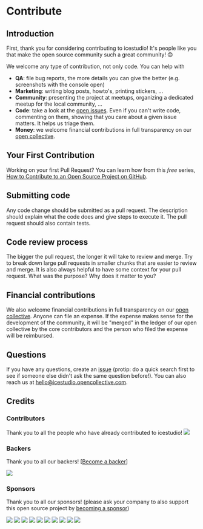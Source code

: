 # Contribute

## Introduction

First, thank you for considering contributing to icestudio! It's people like you that make the open source community such a great community! 😊

We welcome any type of contribution, not only code. You can help with 
- **QA**: file bug reports, the more details you can give the better (e.g. screenshots with the console open)
- **Marketing**: writing blog posts, howto's, printing stickers, ...
- **Community**: presenting the project at meetups, organizing a dedicated meetup for the local community, ...
- **Code**: take a look at the [open issues](issues). Even if you can't write code, commenting on them, showing that you care about a given issue matters. It helps us triage them.
- **Money**: we welcome financial contributions in full transparency on our [open collective](https://opencollective.com/icestudio).

## Your First Contribution

Working on your first Pull Request? You can learn how from this *free* series, [How to Contribute to an Open Source Project on GitHub](https://egghead.io/series/how-to-contribute-to-an-open-source-project-on-github).

## Submitting code

Any code change should be submitted as a pull request. The description should explain what the code does and give steps to execute it. The pull request should also contain tests.

## Code review process

The bigger the pull request, the longer it will take to review and merge. Try to break down large pull requests in smaller chunks that are easier to review and merge.
It is also always helpful to have some context for your pull request. What was the purpose? Why does it matter to you?

## Financial contributions

We also welcome financial contributions in full transparency on our [open collective](https://opencollective.com/icestudio).
Anyone can file an expense. If the expense makes sense for the development of the community, it will be "merged" in the ledger of our open collective by the core contributors and the person who filed the expense will be reimbursed.

## Questions

If you have any questions, create an [issue](issue) (protip: do a quick search first to see if someone else didn't ask the same question before!).
You can also reach us at hello@icestudio.opencollective.com.

## Credits

### Contributors

Thank you to all the people who have already contributed to icestudio!
<a href="graphs/contributors"><img src="https://opencollective.com/icestudio/contributors.svg?width=890" /></a>


### Backers

Thank you to all our backers! [[Become a backer](https://opencollective.com/icestudio#backer)]

<a href="https://opencollective.com/icestudio#backers" target="_blank"><img src="https://opencollective.com/icestudio/backers.svg?width=890"></a>


### Sponsors

Thank you to all our sponsors! (please ask your company to also support this open source project by [becoming a sponsor](https://opencollective.com/icestudio#sponsor))

<a href="https://opencollective.com/icestudio/sponsor/0/website" target="_blank"><img src="https://opencollective.com/icestudio/sponsor/0/avatar.svg"></a>
<a href="https://opencollective.com/icestudio/sponsor/1/website" target="_blank"><img src="https://opencollective.com/icestudio/sponsor/1/avatar.svg"></a>
<a href="https://opencollective.com/icestudio/sponsor/2/website" target="_blank"><img src="https://opencollective.com/icestudio/sponsor/2/avatar.svg"></a>
<a href="https://opencollective.com/icestudio/sponsor/3/website" target="_blank"><img src="https://opencollective.com/icestudio/sponsor/3/avatar.svg"></a>
<a href="https://opencollective.com/icestudio/sponsor/4/website" target="_blank"><img src="https://opencollective.com/icestudio/sponsor/4/avatar.svg"></a>
<a href="https://opencollective.com/icestudio/sponsor/5/website" target="_blank"><img src="https://opencollective.com/icestudio/sponsor/5/avatar.svg"></a>
<a href="https://opencollective.com/icestudio/sponsor/6/website" target="_blank"><img src="https://opencollective.com/icestudio/sponsor/6/avatar.svg"></a>
<a href="https://opencollective.com/icestudio/sponsor/7/website" target="_blank"><img src="https://opencollective.com/icestudio/sponsor/7/avatar.svg"></a>
<a href="https://opencollective.com/icestudio/sponsor/8/website" target="_blank"><img src="https://opencollective.com/icestudio/sponsor/8/avatar.svg"></a>
<a href="https://opencollective.com/icestudio/sponsor/9/website" target="_blank"><img src="https://opencollective.com/icestudio/sponsor/9/avatar.svg"></a>

<!-- This `CONTRIBUTING.md` is based on @nayafia's template https://github.com/nayafia/contributing-template -->